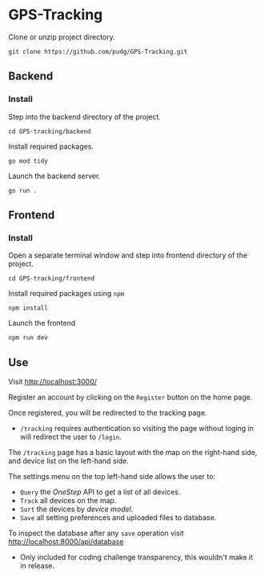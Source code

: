 # GPS-Tracking
Clone or unzip project directory.

    git clone https://github.com/pudg/GPS-Tracking.git

## Backend
### Install
Step into the backend directory of the project.

    cd GPS-tracking/backend

Install required packages.

    go mod tidy

Launch the backend server.

    go run .

## Frontend
### Install
Open a separate terminal window and step into frontend directory of the project.

    cd GPS-tracking/frontend

Install required packages using `npm`

    npm install

Launch the frontend 

    npm run dev

## Use
Visit [http://localhost:3000/](http://localhost:3000/)

Register an account by clicking on the `Register` button on the home page.

Once registered, you will be redirected to the tracking page. 
 * `/tracking` requires authentication so visiting the page without loging in will redirect the user to `/login`.

The `/tracking` page has a basic layout with the map on the right-hand side, and device list on the left-hand side.

The settings menu on the top left-hand side allows the user to:
 * `Query` the _OneStep_ API to get a list of all devices.
 * `Track` all devices on the map.
 * `Sort` the devices by _device model_.
 * `Save` all setting preferences and uploaded files to database.

To inspect the database after any `save` operation visit [http://localhost:8000/api/database](http://localhost:8000/api/database)

 * Only included for coding challenge transparency, this wouldn't make it in release.

